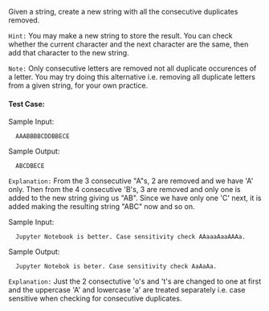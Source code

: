 Given a string, create a new string with all the consecutive duplicates removed.

`Hint:` You may make a new string to store the result. You can check whether the current character and the next character are the same, then add that character to the new string.

`Note:` Only consecutive letters are removed not all duplicate occurences of a letter. You may try doing this alternative i.e. removing all duplicate letters from a given string, for your own practice.

#### Test Case:

Sample Input:

```
  AAABBBBCDDBBECE
```

Sample Output:

```
  ABCDBECE
```

`Explanation:` From the 3 consecutive "A"s, 2 are removed and we have 'A' only. Then from the 4 consecutive 'B's, 3 are removed and only one is added to the new string giving us "AB". Since we have only one 'C' next, it is added making the resulting string "ABC" now and so on.

Sample Input:

```
  Jupyter Notebook is better. Case sensitivity check AAaaaAaaAAAa.
```

Sample Output:

```
  Jupyter Notebok is beter. Case sensitivity check AaAaAa.
```

`Explanation:` Just the 2 consectutive 'o's and 't's are changed to one at first and the uppercase 'A' and lowercase 'a' are treated separately i.e. case sensitive when checking for consecutive duplicates.
